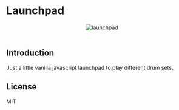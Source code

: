# Launchpad
<div style="display: flex; flex-wrap: wrap; gap: 10px; justify-content: center">
<img src="https://ik.imagekit.io/8fhqrij68/personal-website/projects/launchpad?tr=f-auto" alt="launchpad">
</div>
<br/>

## Introduction
Just a little vanilla javascript launchpad to play different drum sets.

## License
MIT
